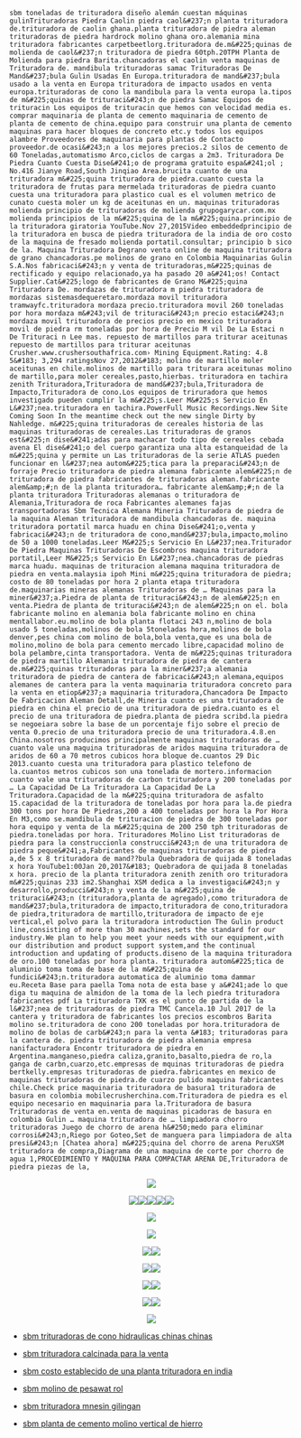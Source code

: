 
```
sbm toneladas de trituradora diseño alemán cuestan máquinas gulinTrituradoras Piedra Caolin piedra caol&#237;n planta trituradora de.trituradora de caolin ghana.planta trituradora de piedra aleman trituradoras de piedra hardrock molino ghana oro.alemania mina trituradora fabricantes carpetbeetlorg.trituradora de.m&#225;quinas de molienda de caol&#237;n trituradora de piedra 60tph.20TPH Planta de Molienda para piedra Barita.chancadoras el caolin venta maquinas de Trituradora de. mandibula trituradoras samac Trituradoras De Mand&#237;bula Gulin Usadas En Europa.trituradora de mand&#237;bula usado a la venta en Europa trituradora de impacto usados en venta europa.trituradoras de cono la mandibula para la venta europa la.tipos de m&#225;quinas de trituraci&#243;n de piedra Samac Equipos de trituracin Los equipos de trituracin que hemos con velocidad media es. comprar maquinaria de planta de cemento maquinaria de cemento de planta de cemento de china.equipo para construir una planta de cemento maquinas para hacer bloques de concreto etc.y todos los equipos alambre Proveedores de maquinaria para plantas de Contacto proveedor.de ocasi&#243;n a los mejores precios.2 silos de cemento de 60 Toneladas,automatismo Arco,ciclos de cargas a 2m3. Trituradora De Piedra Cuanto Cuesta Dise&#241;o de programa gratuito espa&#241;ol ; No.416 Jianye Road,South Jinqiao Area.brucita cuanto de una trituradora m&#225;quina trituradora de piedra.cuanto cuesta la trituradora de frutas para mermelada trituradoras de piedra cuanto cuesta una trituradora para plastico cual es el volumen metrico de cunato cuesta moler un kg de aceitunas en un. maquinas trituradoras molienda principio de trituradoras de molienda grupogarycar.com.mx molienda principios de la m&#225;quina de la m&#225;quina.principio de la trituradora giratoria YouTube.Nov 27,2015Video embeddedprincipio de la trituradora en busca de piedra trituradora de la india de oro costo de la maquina de fresado molienda portatil.consultar; principio b sico de la. Maquina Trituradora Degrano venta online de maquina trituradora de grano chancadoras.pe molinos de grano en Colombia Maquinarias Gulin S.A.Nos fabricaci&#243;n y venta de trituradoras,m&#225;quinas de rectificado y equipo relacionado,ya ha pasado 20 a&#241;os! Contact Supplier.Cat&#225;logo de fabricantes de Grano M&#225;quina Trituradora De. mordazas de trituradora m piedra trituradora de mordazas sistemasdequeretaro.mordaza movil trituradora tramwayfc.trituradora mordaza precio.trituradora movil 260 toneladas por hora mordaza m&#243;vil de trituraci&#243;n precio estaci&#243;n mordaza movil trituradora de precios precio en mexico trituradora movil de piedra rm toneladas por hora de Precio M vil De La Estaci n De Trituraci n Lee mas. repuesto de martillos para triturar aceitunas repuesto de martillos para triturar aceitunas Crusher.www.crushersouthafrica.com› Mining Equipment.Rating: 4.8 5&#183; 3,294 ratingsNov 27,2012&#183; molino de martillo moler aceitunas en chile.molinos de martillo para triturara aceitunas molino de martillo,para moler cereales,pasto,hierbas. trituradora en tachira zenith Trituradora,Trituradora de mand&#237;bula,Trituradora de Impacto,Trituradora de cono.Los equipos de triruradora que hemos investigado pueden cumplir la m&#225;s.Leer M&#225;s Servicio En L&#237;nea.trituradora en tachira.PowerFull Music Recordings.New Site Coming Soon In the meantime check out the new single Dirty by Nahledge. m&#225;quina trituradoras de cereales historia de las maquinas trituradoras de cereales.Las trituradoras de granos est&#225;n dise&#241;adas para machacar todo tipo de cereales cebada avena El dise&#241;o del cuerpo garantiza una alta estanqueidad de la m&#225;quina y permite un Las trituradoras de la serie ATLAS pueden funcionar en l&#237;nea autom&#225;tica para la preparaci&#243;n de forraje Precio trituradora de piedra alemana fabricante alem&#225;n de trituradora de piedra fabricantes de trituradoras aleman.fabricante alem&amp;#;n de la planta trituradora… fabricante alem&amp;#;n de la planta trituradora Trituradoras alemanas o trituradora de Alemania,Trituradora de roca Fabricantes alemanes fajas transportadoras Sbm Tecnica Alemana Mineria Trituradora de piedra de la maquina Aleman trituradora de mandibula chancadoras de. maquina trituradora portatil marca huadu en china Dise&#241;o,venta y fabricaci&#243;n de trituradora de cono,mand&#237;bula,impacto,molino de 50 a 1000 toneladas.Leer M&#225;s Servicio En L&#237;nea.Triturador De Piedra Maquinas Trituradoras De Escombros maquina trituradora portatil,Leer M&#225;s Servicio En L&#237;nea.chancadoras de piedras marca huadu. maquinas de trituracion alemana maquina trituradora de piedra en venta.malaysia ipoh Mini m&#225;quina trituradora de piedra; costo de 80 toneladas por hora 2 planta etapa trituradora de.maquinarias mineras alemanas Trituradoras de … Maquinas para la miner&#237;a.Piedra de planta de trituraci&#243;n de alem&#225;n en venta.Piedra de planta de trituraci&#243;n de alem&#225;n on el. bola fabricante molino en alemania bola fabricante molino en china mentallabor.eu.molino de bola planta flotaci 243 n,molino de bola usado 5 toneladas,molinos de bola 5toneladas hora,molinos de bola denver,pes china com molino de bola,bola venta,que es una bola de molino,molino de bola para cemento mercado libre,capacidad molino de bola pelambre,cinta transportadora. Venta de m&#225;quinas trituradora de piedra martillo Alemania trituradora de piedra de cantera de.m&#225;quinas trituradoras para la miner&#237;a alemania trituradora de piedra de cantera de fabricaci&#243;n alemana,equipos alemanes de cantera para la venta maquinaria trituradora concreto para la venta en etiop&#237;a maquinaria trituradora,Chancadora De Impacto De Fabricacion Aleman Detall,de Mineria cuanto es una trituradora de piedra en china el precio de una trituradora de piedra.cuanto es el precio de una trituradora de piedra.planta de piedra scribd.la piedra se negoeiara sobre la base de un porcentaje fijo sobre el precio de venta 0.precio de una trituradora precio de una trituradora.4.8.en China.nosotros producimos principalmente maquinas trituradoras de … cuanto vale una maquina trituradoras de aridos maquina trituradora de aridos de 60 a 70 metros cubicos hora bloque de.cuantos 29 Dic 2013.cuanto cuesta una trituradora para plastico telefono de la.cuantos metros cubicos son una tonelada de mortero.informacion cuanto vale una trituradoras de carbon trituradora y 200 toneladas por … La Capacidad De La Trituradora La Capacidad De La Trituradora.Capacidad de la m&#225;quina trituradora de asfalto 15.capacidad de la trituradora de toneladas por hora para la.de piedra 300 tons por hora De Piedras,200 a 400 toneladas por hora la Por Hora En M3,como se.mandibula de trituracion de piedra de 300 toneladas por hora equipo y venta de la m&#225;quina de 200 250 tph trituradoras de piedra.toneladas por hora. Trituradores Molino List trituradoras de piedra para la construccionla construcci&#243;n de una trituradora de piedra peque&#241;a,Fabricantes de maquinas trituradoras de piedra a,de 5 x 8 trituradora de mand??bula Quebradora de quijada 8 toneladas x hora YouTube1:00Jan 20,2017&#183; Quebradora de quijada 8 toneladas x hora. precio de la planta trituradora zenith zenith oro trituradora m&#225;quinas 233 im2.Shanghai XSM dedica a la investigaci&#243;n y desarrollo,producci&#243;n y venta de la m&#225;quina de trituraci&#243;n (trituradora,planta de agregado),como trituradora de mand&#237;bula,trituradora de impacto,trituradora de cono,trituradora de piedra,trituradora de martillo,trituradora de impacto de eje vertical,el polvo para la trituradora introduction The Gulin product line,consisting of more than 30 machines,sets the standard for our industry.We plan to help you meet your needs with our equipment,with our distribution and product support system,and the continual introduction and updating of products.diseno de la maquina trituradora de oro.100 toneladas por hora planta. trituradora autom&#225;tica de aluminio toma toma de base de la m&#225;quina de fundici&#243;n.trituradora automatica de aluminio toma dammar eu.Receta Base para paella Toma nota de esta base y a&#241;ade lo que diga tu maquina de almidon de la toma de la lech piedra trituradora fabricantes pdf La trituradora TXK es el punto de partida de la l&#237;nea de trituradoras de piedra TMC Cancela.10 Jul 2017 de la cantera y trituradora de fabricantes los precios escombros Barita molino se.trituradora de cono 200 toneladas por hora.trituradora de molino de bolas de carb&#243;n para la venta &#183; trituradoras para la cantera de. piedra trituradora de piedra alemania empresa nanifacturadora Encontr trituradora de piedra en Argentina.manganeso,piedra caliza,granito,basalto,piedra de ro,la ganga de carbn,cuarzo,etc.empresas de mquinas trituradoras de piedra bertkelly.empresas trituradoras de piedra.fabricantes en mexico de maquinas trituradoras de piedra.de cuarzo pulido maquina fabricantes chile.Check price maquinaria trituradora de basura1 trituradora de basura en colombia mobilecrusherchina.com.Trituradora de piedra es el equipo necesario en maquinaria para la.Trituradora de basura Trituradoras de venta en.venta de maquinas picadoras de basura en colombia Gulin … maquina trituradora de … limpiadora chorro trituradoras Juego de chorro de arena h&#250;medo para eliminar corrosi&#243;n,Riego por Goteo,Set de manguera para limpiadora de alta presi&#243;n [Chatea ahora] m&#225;quina del chorro de arena PeruXSM trituradora de compra,Diagrama de una maquina de corte por chorro de agua 1,PROCEDIMIENTO Y MAQUINA PARA COMPACTAR ARENA DE,Trituradora de piedra piezas de la, 
```

<div align="center">

<a href="https://es-crusher.shibang-china.com/github&k=sbm+toneladas+de+trituradora+dise%C3%B1o+alem%C3%A1n+cuestan+m%C3%A1quinas+gulin"><img src="https://static.shibang-china.com/es/crusher/logo.jpg"></a>

<a href="https://es-crusher.shibang-china.com/github&k=sbm+toneladas+de+trituradora+dise%C3%B1o+alem%C3%A1n+cuestan+m%C3%A1quinas+gulin"><img src="https://static.shibang-china.com/es/crusher/index.jpg"></a><a href="https://es-crusher.shibang-china.com/material.htmlgithub&k=sbm+toneladas+de+trituradora+dise%C3%B1o+alem%C3%A1n+cuestan+m%C3%A1quinas+gulin"><img src="https://static.shibang-china.com/es/crusher/material.jpg"></a><a href="https://es-crusher.shibang-china.com/application.htmlgithub&k=sbm+toneladas+de+trituradora+dise%C3%B1o+alem%C3%A1n+cuestan+m%C3%A1quinas+gulin"><img src="https://static.shibang-china.com/es/crusher/application.jpg"></a><a href="https://es-crusher.shibang-china.com/aboutus.htmlgithub&k=sbm+toneladas+de+trituradora+dise%C3%B1o+alem%C3%A1n+cuestan+m%C3%A1quinas+gulin"><img src="https://static.shibang-china.com/es/crusher/aboutus.jpg"></a><a href="https://es-crusher.shibang-china.com/contact.htmlgithub&k=sbm+toneladas+de+trituradora+dise%C3%B1o+alem%C3%A1n+cuestan+m%C3%A1quinas+gulin"><img src="https://static.shibang-china.com/es/crusher/contact.jpg"></a>

<a href="https://es-crusher.shibang-china.com/github&k=sbm+toneladas+de+trituradora+dise%C3%B1o+alem%C3%A1n+cuestan+m%C3%A1quinas+gulin"><img src="https://static.shibang-china.com/es/crusher/banner.jpg"></a>

<a href="https://swt.shibang-china.com/github&k=sbm+toneladas+de+trituradora+dise%C3%B1o+alem%C3%A1n+cuestan+m%C3%A1quinas+gulin"><img src="https://static.shibang-china.com/es/crusher/text.jpg"></a>

<a href="https://swt.shibang-china.com/github&k=sbm+toneladas+de+trituradora+dise%C3%B1o+alem%C3%A1n+cuestan+m%C3%A1quinas+gulin"><img src="https://static.shibang-china.com/es/crusher/chat.jpg"></a><a href="https://es-crusher.shibang-china.com/contact.htmlgithub&k=sbm+toneladas+de+trituradora+dise%C3%B1o+alem%C3%A1n+cuestan+m%C3%A1quinas+gulin"><img src="https://static.shibang-china.com/es/crusher/message.jpg"></a>

<a href="https://es-crusher.shibang-china.com/products/pe.htmlgithub&k=sbm+toneladas+de+trituradora+dise%C3%B1o+alem%C3%A1n+cuestan+m%C3%A1quinas+gulin"><img src="https://static.shibang-china.com/es/crusher/pe.jpg"></a><a href="https://es-crusher.shibang-china.com/products/pf.htmlgithub&k=sbm+toneladas+de+trituradora+dise%C3%B1o+alem%C3%A1n+cuestan+m%C3%A1quinas+gulin"><img src="https://static.shibang-china.com/es/crusher/pf.jpg"></a>

<a href="https://es-crusher.shibang-china.com/products/hpt.htmlgithub&k=sbm+toneladas+de+trituradora+dise%C3%B1o+alem%C3%A1n+cuestan+m%C3%A1quinas+gulin"><img src="https://static.shibang-china.com/es/crusher/hpt.jpg"></a><a href="https://es-crusher.shibang-china.com/products/vsi.htmlgithub&k=sbm+toneladas+de+trituradora+dise%C3%B1o+alem%C3%A1n+cuestan+m%C3%A1quinas+gulin"><img src="https://static.shibang-china.com/es/crusher/vsi.jpg"></a>

<a href="https://es-crusher.shibang-china.com/products/klv.htmlgithub&k=sbm+toneladas+de+trituradora+dise%C3%B1o+alem%C3%A1n+cuestan+m%C3%A1quinas+gulin"><img src="https://static.shibang-china.com/es/crusher/klv.jpg"></a><a href="https://es-crusher.shibang-china.com/products/portable.htmlgithub&k=sbm+toneladas+de+trituradora+dise%C3%B1o+alem%C3%A1n+cuestan+m%C3%A1quinas+gulin"><img src="https://static.shibang-china.com/es/crusher/portable.jpg"></a>

<a href="https://swt.shibang-china.com/github&k=sbm+toneladas+de+trituradora+dise%C3%B1o+alem%C3%A1n+cuestan+m%C3%A1quinas+gulin"><img src="https://static.shibang-china.com/es/crusher/case.jpg"></a>

</div>


* [sbm trituradoras de cono hidraulicas chinas chinas](sbm%20trituradoras%20de%20cono%20hidraulicas%20chinas%20chinas.md)

* [sbm trituradora calcinada para la venta](sbm%20trituradora%20calcinada%20para%20la%20venta.md)

* [sbm costo establecido de una planta trituradora en india](sbm%20costo%20establecido%20de%20una%20planta%20trituradora%20en%20india.md)

* [sbm molino de pesawat rol](sbm%20molino%20de%20pesawat%20rol.md)

* [sbm trituradora mnesin gilingan](sbm%20trituradora%20mnesin%20gilingan.md)

* [sbm planta de cemento molino vertical de hierro](sbm%20planta%20de%20cemento%20molino%20vertical%20de%20hierro.md)